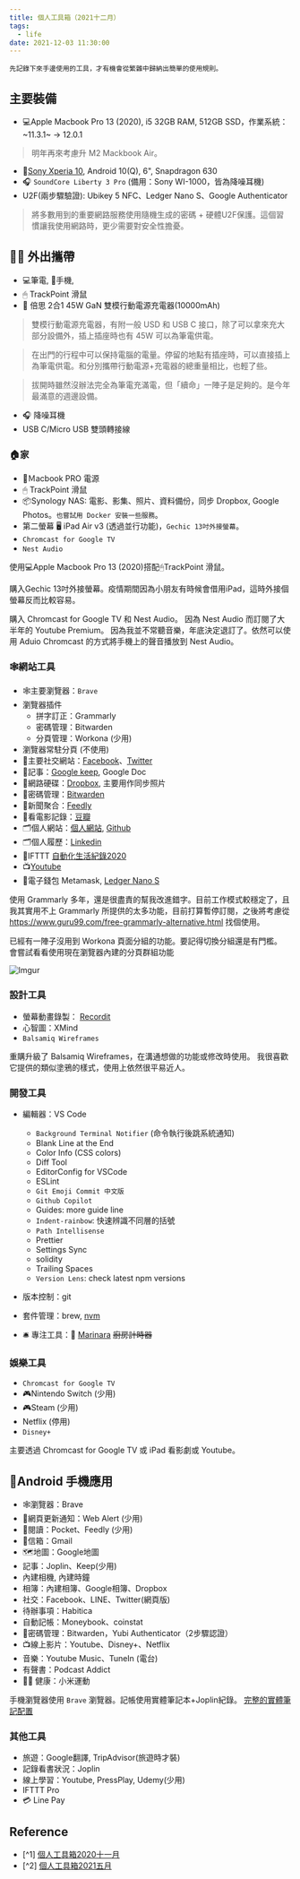 ```yaml
---
title: 個人工具箱（2021十二月）
tags:
  - life
date: 2021-12-03 11:30:00
---
```


`先記錄下來手邊使用的工具，才有機會從繁雜中歸納出簡單的使用規則。`

## 主要裝備

* :computer:Apple Macbook Pro 13 (2020), i5 32GB RAM, 512GB SSD，作業系統：~11.3.1~ -> 12.0.1

> 明年再來考慮升 M2 Mackbook Air。

* :iphone:[Sony Xperia 10](https://www.sogi.com.tw/products/sony_xperia_10/14610), Android 10(Q), 6", Snapdragon 630
* :headphones: `SoundCore Liberty 3 Pro` (備用：Sony WI-1000，皆為降噪耳機)
* U2F(兩步驟驗證): Ubikey 5 NFC、Ledger Nano S、Google Authenticator

<!-- truncate -->

> 將多數用到的重要網路服務使用隨機生成的密碼 + 硬體U2F保護。這個習慣讓我使用網路時，更少需要對安全性擔憂。

## 🚶‍♂️ 外出攜帶

* :computer:筆電, :iphone:手機,
* 🖱 TrackPoint 滑鼠
* :electric_plug: 倍思 2合1 45W GaN 雙模行動電源充電器(10000mAh)

> 雙模行動電源充電器，有附一般 USD 和 USB C 接口，除了可以拿來充大部分設備外，插上插座時也有 45W 可以為筆電供電。

> 在出門的行程中可以保持電腦的電量。停留的地點有插座時，可以直接插上為筆電供電。和分別攜帶行動電源+充電器的總重量相比，也輕了些。

> 拔開時雖然沒辦法完全為筆電充滿電，但「續命」一陣子是足夠的。是今年最滿意的週邊設備。

* :headphones: 降噪耳機
* USB C/Micro USB 雙頭轉接線

### :house:家

* :electric_plug:Ｍacbook PRO 電源
* 🖱 TrackPoint 滑鼠
* :package:Synology NAS: 電影、影集、照片、資料備份，同步 Dropbox, Google Photos。`也嘗試用 Docker 安裝一些服務`。
* 第二螢幕 :desktop_computer: iPad Air v3 (透過並行功能)，`Gechic 13吋外接螢幕`。
* `Chromcast for Google TV`
* `Nest Audio`

使用:computer:Apple Macbook Pro 13 (2020)搭配🖱TrackPoint 滑鼠。

購入Gechic 13吋外接螢幕。疫情期間因為小朋友有時候會借用iPad，這時外接個螢幕反而比較容易。

購入 Chromcast for Google TV 和 Nest Audio。
因為 Nest Audio 而訂閱了大半年的 Youtube Premium。
因為我並不常聽音樂，年底決定退訂了。依然可以使用 Aduio Chromcast 的方式將手機上的聲音播放到 Nest Audio。

### :spider_web:網站工具

* :spider_web:主要瀏覽器：`Brave`
* 瀏覽器插件
  - 拼字訂正：Grammarly
  - 密碼管理：Bitwarden
  - 分頁管理：Workona (少用)
* 瀏覽器常駐分頁 (不使用)
* :busts_in_silhouette:主要社交網站：[Facebook](http://www.facebook.com/)、[Twitter](https://twitter.com/gasolin)
* :memo:記事：[Google keep](http://keep.google.com/), Google Doc
* :floppy_disk:網路硬碟：[Dropbox](http://www.dropbox.com/), 主要用作同步照片
* 🔑密碼管理：[Bitwarden](https://www.bitwarden.com/)
* :newspaper:新聞聚合：[Feedly](https://feedly.com/)
* :movie_camera:看電影記錄：[豆瓣](http://www.douban.com/)
* :card_index_dividers:個人網站：[個人網站](http://www.gasolin.idv.tw), [Github](https://github.com/gasolin/blog/)
* :card_index_dividers:個人履歷：[Linkedin](https://www.linkedin.com/in/fredglin/)
* :link:IFTTT [自動化生活紀錄2020](life/personal-automation-in-2020.md)
* :tv:[Youtube](https://www.youtube.com/)
* :purse:電子錢包 Metamask, [Ledger Nano S](crypto/setup_ledger_nano_on_linux.md)

使用 Grammarly 多年，還是很盡責的幫我改進錯字。目前工作模式較穩定了，且我其實用不上 Grammarly 所提供的太多功能，目前打算暫停訂閱，之後將考慮從 https://www.guru99.com/free-grammarly-alternative.html 找個使用。

已經有一陣子沒用到 Workona 頁面分組的功能。要記得切換分組還是有門檻。
會嘗試看看使用現在瀏覽器內建的分頁群組功能

![Imgur](https://i.imgur.com/2f1Qf0b.png)

### 設計工具

* 螢幕動畫錄製： [Recordit](http://www.recordit.co/)
* 心智圖：XMind
* `Balsamiq Wireframes`

重購升級了 Balsamiq Wireframes，在溝通想做的功能或修改時使用。
我很喜歡它提供的類似塗鴉的樣式，使用上依然很平易近人。

### 開發工具

* 編輯器：VS Code
  - `Background Terminal Notifier` (命令執行後跳系統通知)
  - Blank Line at the End
  - Color Info (CSS colors)
  - Diff Tool
  - EditorConfig for VSCode
  - ESLint
  - `Git Emoji Commit 中文版`
  - `Github Copilot`
  - Guides: more guide line
  - `Indent-rainbow`: 快速辨識不同層的括號
  - `Path Intellisense`
  - Prettier
  - Settings Sync
  - solidity
  - Trailing Spaces
  - `Version Lens`: check latest npm versions

* 版本控制：git
* 套件管理：brew, [nvm](https://github.com/creationix/nvm)
* :bellhop_bell: 專注工具：:tomato: [Marinara](https://chrome.google.com/webstore/detail/marinara-pomodoro%C2%AE-assist/lojgmehidjdhhbmpjfamhpkpodfcodef) ~~廚房計時器~~

### 娛樂工具

* `Chromcast for Google TV`
* 🎮Nintendo Switch (少用)
* 🎮Steam (少用)
* Netflix (停用)
* `Disney+`

主要透過 Chromcast for Google TV 或 iPad 看影劇或 Youtube。

## :iphone:Android 手機應用
* :spider_web:瀏覽器：Brave
* :bell:網頁更新通知：Web Alert (少用)
* :newspaper:閱讀：Pocket、Feedly (少用)
* :email:信箱：Gmail
* :world_map:地圖：Google地圖
* 記事：Joplin、Keep(少用)
* 內建相機, 內建時鐘
* 相簿：內建相簿、Google相簿、Dropbox
* 社交：Facebook、LINE、Twitter(網頁版)
* 待辦事項：Habitica
* 自動記帳：Moneybook、coinstat
* :closed_lock_with_key:密碼管理：Bitwarden，Yubi Authenticator（2步驟認證）
* :tv:線上影片：Youtube、Disney+、Netflix
* 音樂：Youtube Music、TuneIn (電台)
* 有聲書：Podcast Addict
* 🚶‍♂️ 健康：小米運動

手機瀏覽器使用 `Brave` 瀏覽器。記帳使用實體筆記本+Joplin紀錄。
[完整的實體筆記配置](life/handbook.md)

### 其他工具

* 旅遊：Google翻譯, TripAdvisor(旅遊時才裝)
* 記錄看書狀況：Joplin
* 線上學習：Youtube, PressPlay, Udemy(少用)
* IFTTT Pro
* 💳 Line Pay

## Reference

* [^1] [個人工具箱2020十一月](tools/tooling-in-2020-Nov.md)
* [^2] [個人工具箱2021五月](tools/tooling-in-2021-May.md)

